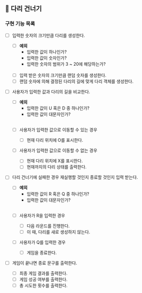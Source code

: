 ## 🌉 다리 건너기

### 구현 기능 목록

- [ ] 입력한 숫자의 크기만큼 다리를 생성한다.

  - [ ] **예외**
    - 입력한 값이 하나인가?
    - 입력한 값이 숫자인가?
    - 입력한 숫자의 범위가 3 ~ 20에 해당하는가?

  <br />

  - [ ] 입력 받은 숫자의 크기만큼 랜덤 숫자를 생성한다.
  - [ ] 랜덤 숫자에 의해 결정된 다리의 길에 맞게 다리 객체를 생성한다.

- [ ] 사용자가 입력한 값과 다리의 길을 비교한다.

  - [ ] **예외**
    - 입력한 값이 U 혹은 D 중 하나인가?
    - 입력한 값이 대문자인가?

  <br />

  - [ ] 사용자가 입력한 값으로 이동할 수 있는 경우

    - [ ] 현재 다리 위치에 O를 표시한다.

  - [ ] 사용자가 입력한 값으로 이동할 수 없는 경우
    - [ ] 현재 다리 위치에 X를 표시한다.
    - [ ] 현재까지의 다리 상태를 출력한다.

- [ ] 다리 건너기에 실패한 경우 재실행할 것인지 종료할 것인지 입력 받는다.

  - [ ] **예외**
    - 입력한 값이 R 혹은 Q 중 하나인가?
    - 입력한 값이 대문자인가?

  <br />

  - [ ] 사용자가 R을 입력한 경우

    - [ ] 다음 라운드를 진행한다.
    - [ ] 이 때, 다리를 새로 생성하지 않는다.

  - [ ] 사용자가 Q를 입력한 경우
    - [ ] 게임을 종료한다.

- [ ] 게임이 끝나면 종료 문구를 출력한다.
  - [ ] 최종 게임 결과를 출력한다.
  - [ ] 게임 성공 여부를 출력한다.
  - [ ] 총 시도한 횟수를 출력한다.
